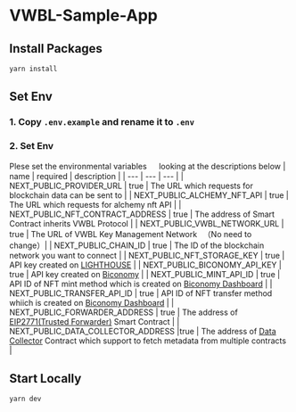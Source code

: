# VWBL-Sample-App

## Install Packages

```bash
yarn install
```

## Set Env

### 1. Copy `.env.example` and rename it to `.env`

### 2. Set Env

Plese set the environmental variables 　 looking at the descriptions below
| name | required | description |
| --- | --- | --- |
| NEXT_PUBLIC_PROVIDER_URL | true | The URL which requests for blockchain data can be sent to |
| NEXT_PUBLIC_ALCHEMY_NFT_API | true | The URL which requests for alchemy nft API |
| NEXT_PUBLIC_NFT_CONTRACT_ADDRESS | true | The address of Smart Contract inherits VWBL Protocol |
| NEXT_PUBLIC_VWBL_NETWORK_URL | true | The URL of VWBL Key Management Network 　（No need to change）|
| NEXT_PUBLIC_CHAIN_ID | true | The ID of the blockchain network you want to connect |
| NEXT_PUBLIC_NFT_STORAGE_KEY | true | API key created on [LIGHTHOUSE](https://www.lighthouse.storage/) |
| NEXT_PUBLIC_BICONOMY_API_KEY | true | API key created on [Biconomy](https://www.biconomy.io) |
| NEXT_PUBLIC_MINT_API_ID | true | API ID of NFT mint method which is created on [Biconomy Dashboard](https://dashboard-gasless.biconomy.io/) |
| NEXT_PUBLIC_TRANSFER_API_ID | true | API ID of NFT transfer method whiich is created on [Biconomy Dashboard](https://dashboard-gasless.biconomy.io/) |
| NEXT_PUBLIC_FORWARDER_ADDRESS | true | The address of [EIP2771(Trusted Forwarder)](https://docs-gasless.biconomy.io/misc/contract-addresses) Smart Contract |
| NEXT_PUBLIC_DATA_COLLECTOR_ADDRESS |true | The address of [Data Collector](https://docs.vwbl-protocol.org/endpoint.html) Contract which support to fetch metadata from multiple contracts |

## Start Locally

```bash
yarn dev
```

